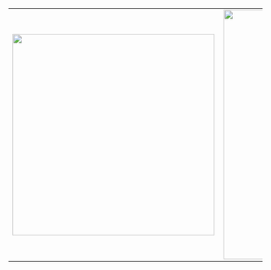 <center>
<table>
  <tr>
      <td><img width="400px" align="left" src="https://github-readme-stats.vercel.app/api/top-langs/?username=bartczernicki&hide=css,html&layout=compact" /></td>
      <td><img width="495px" align="left" src="https://github-readme-stats.vercel.app/api?username=bartczernicki&theme=default&count_private=true&show_icons=true" /></td>
  </tr>   
</table>
</center>
